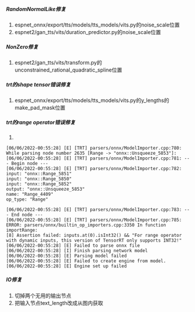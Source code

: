 ##### RandomNormalLike修复
1. espnet_onnx/export/tts/models/tts_models/vits.py的noise_scale位置
2. espnet2/gan_tts/vits/duration_predictor.py的noise_scale位置

##### NonZero修复
1. espnet2/gan_tts/vits/transform.py的unconstrained_rational_quadratic_spline位置

##### trt的shape tensor错误修复
1. espnet_onnx/export/tts/models/tts_models/vits.py的y_lengths的make_pad_mask位置

##### trt的range operator错误修复
1. 

```
[06/06/2022-00:55:28] [E] [TRT] parsers/onnx/ModelImporter.cpp:780: While parsing node number 2635 [Range -> "onnx::Unsqueeze_5853"]:
[06/06/2022-00:55:28] [E] [TRT] parsers/onnx/ModelImporter.cpp:781: --- Begin node ---
[06/06/2022-00:55:28] [E] [TRT] parsers/onnx/ModelImporter.cpp:782: input: "onnx::Range_5851"
input: "onnx::Range_5850"
input: "onnx::Range_5852"
output: "onnx::Unsqueeze_5853"
name: "Range_4409"
op_type: "Range"

[06/06/2022-00:55:28] [E] [TRT] parsers/onnx/ModelImporter.cpp:783: --- End node ---
[06/06/2022-00:55:28] [E] [TRT] parsers/onnx/ModelImporter.cpp:785: ERROR: parsers/onnx/builtin_op_importers.cpp:3350 In function importRange:
[8] Assertion failed: inputs.at(0).isInt32() && "For range operator with dynamic inputs, this version of TensorRT only supports INT32!"
[06/06/2022-00:55:28] [E] Failed to parse onnx file
[06/06/2022-00:55:28] [I] Finish parsing network model
[06/06/2022-00:55:28] [E] Parsing model failed
[06/06/2022-00:55:28] [E] Failed to create engine from model.
[06/06/2022-00:55:28] [E] Engine set up failed
```


##### IO修复
1. 切掉两个无用的输出节点
2. 把输入节点text_length改成从图内获取
